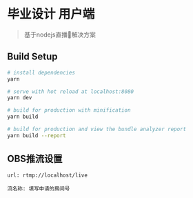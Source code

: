 # 毕业设计 用户端

> 基于nodejs直播解决方案

## Build Setup

``` bash
# install dependencies
yarn

# serve with hot reload at localhost:8080
yarn dev

# build for production with minification
yarn build

# build for production and view the bundle analyzer report
yarn build --report
```

## OBS推流设置
```
url: rtmp://localhost/live

流名称: 填写申请的房间号
```